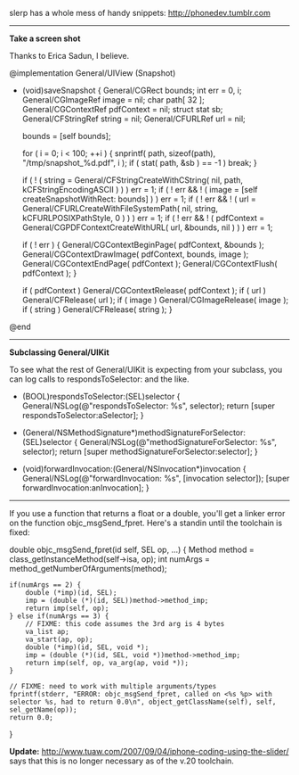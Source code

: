 

slerp has a whole mess of handy snippets: http://phonedev.tumblr.com

----

**Take a screen shot**

Thanks to Erica Sadun, I believe.

    
@implementation General/UIView (Snapshot)

- (void)saveSnapshot
{
	General/CGRect bounds;
	int err = 0, i;
	General/CGImageRef image = nil;
	char path[ 32 ];
	General/CGContextRef pdfContext = nil;
	struct stat sb;
	General/CFStringRef string = nil;
	General/CFURLRef url = nil;
	
	bounds = [self bounds];
	
	for ( i = 0; i < 100; ++i )
	{
		snprintf( path, sizeof(path), "/tmp/snapshot_%d.pdf", i );
		if ( stat( path, &sb ) == -1 ) break;
	}
	
	if ( ! ( string = General/CFStringCreateWithCString( nil, path, kCFStringEncodingASCII ) ) ) err = 1;
	if ( ! err && ! ( image = [self createSnapshotWithRect: bounds] ) ) err = 1;
	if ( ! err && ! ( url = General/CFURLCreateWithFileSystemPath( nil, string, kCFURLPOSIXPathStyle, 0 ) ) ) err = 1;
	if ( ! err && ! ( pdfContext = General/CGPDFContextCreateWithURL( url, &bounds, nil ) ) ) err = 1;

	if ( ! err ) {
		General/CGContextBeginPage( pdfContext, &bounds );
		General/CGContextDrawImage( pdfContext, bounds, image );
		General/CGContextEndPage( pdfContext );
		General/CGContextFlush( pdfContext );
	}
	
	if ( pdfContext ) General/CGContextRelease( pdfContext );
	if ( url ) General/CFRelease( url );
	if ( image ) General/CGImageRelease( image );
	if ( string ) General/CFRelease( string );
}

@end


----

**Subclassing General/UIKit**

To see what the rest of General/UIKit is expecting from your subclass, you can log calls to respondsToSelector: and the like.

    
- (BOOL)respondsToSelector:(SEL)selector
{
  General/NSLog(@"respondsToSelector: %s", selector);
  return [super respondsToSelector:aSelector];
}

- (General/NSMethodSignature*)methodSignatureForSelector:(SEL)selector
{
  General/NSLog(@"methodSignatureForSelector: %s", selector);
  return [super methodSignatureForSelector:selector];
}

- (void)forwardInvocation:(General/NSInvocation*)invocation
{
  General/NSLog(@"forwardInvocation: %s", [invocation selector]);
  [super forwardInvocation:anInvocation];
}


----

If you use a function that returns a float or a double, you'll get a linker error on the function objc_msgSend_fpret. Here's a standin until the toolchain is fixed:

    

double objc_msgSend_fpret(id self, SEL op, ...) {
	Method method = class_getInstanceMethod(self->isa, op);
	int numArgs = method_getNumberOfArguments(method);
	
	if(numArgs == 2) {
		double (*imp)(id, SEL);
		imp = (double (*)(id, SEL))method->method_imp;
		return imp(self, op);
	} else if(numArgs == 3) {
		// FIXME: this code assumes the 3rd arg is 4 bytes
		va_list ap;
		va_start(ap, op);
		double (*imp)(id, SEL, void *);
		imp = (double (*)(id, SEL, void *))method->method_imp;
		return imp(self, op, va_arg(ap, void *));
	}
	
	// FIXME: need to work with multiple arguments/types
	fprintf(stderr, "ERROR: objc_msgSend_fpret, called on <%s %p> with selector %s, had to return 0.0\n", object_getClassName(self), self, sel_getName(op));
	return 0.0;	
}


**Update:** http://www.tuaw.com/2007/09/04/iphone-coding-using-the-slider/ says that this is no longer necessary as of the v.20 toolchain.